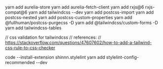 yarn add aurelia-store
yarn add aurelia-fetch-client
yarn add rxjs@6 rxjs-compat@6
yarn add tailwindcss --dev
yarn add postcss-import
yarn add postcss-nested
yarn add postcss-custom-properties
yarn add @fullhuman/postcss-purgecss -D
yarn add @tailwindcss/custom-forms -D
yarn add tailwindcss-tables

// css validation for tailwindcss
// references:
// https://stackoverflow.com/questions/47607602/how-to-add-a-tailwind-css-rule-to-css-checker

code --install-extension shinnn.stylelint
yarn add stylelint-config-recommended --dev
